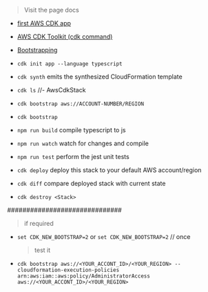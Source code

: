 > Visit the page docs

- [first AWS CDK app](https://docs.aws.amazon.com/cdk/v2/guide/hello_world.html)

- [AWS CDK Toolkit (cdk command)](https://docs.aws.amazon.com/cdk/v2/guide/cli.html)

- [Bootstrapping](https://docs.aws.amazon.com/cdk/v2/guide/bootstrapping.html)

- `cdk init app --language typescript`

- `cdk synth` emits the synthesized CloudFormation template

- `cdk ls` //- AwsCdkStack

- `cdk bootstrap aws://ACCOUNT-NUMBER/REGION`

- `cdk bootstrap `

- `npm run build` compile typescript to js
- `npm run watch` watch for changes and compile
- `npm run test` perform the jest unit tests

- `cdk deploy` deploy this stack to your default AWS account/region

- `cdk diff` compare deployed stack with current state

- `cdk destroy <Stack>`

##############################


  > if required

- `set CDK_NEW_BOOTSTRAP=2` or `set CDK_NEW_BOOTSTRAP=2` // once

  > test it

- `cdk bootstrap aws://<YOUR_ACCONT_ID>/<YOUR_REGION> --cloudformation-execution-policies arn:aws:iam::aws:policy/AdministratorAccess aws://<YOUR_ACCONT_ID>/<YOUR_REGION>`
